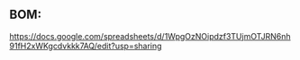 ## BOM:

https://docs.google.com/spreadsheets/d/1WpgOzNOipdzf3TUjmOTJRN6nh91fH2xWKgcdvkkk7AQ/edit?usp=sharing
